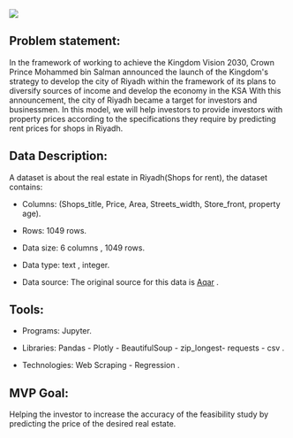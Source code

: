 
<img src="https://user-images.githubusercontent.com/93095814/144017664-ebee2c88-5351-4175-894b-798eee3eb471.png" />

## Problem statement:

In the framework of working to achieve the Kingdom Vision 2030, Crown Prince
Mohammed bin Salman announced the launch of the Kingdom&#39;s strategy to develop
the city of Riyadh within the framework of its plans to diversify sources of income
and develop the economy in the KSA With this announcement, the city of Riyadh
became a target for investors and businessmen. In this model, we will help investors
to provide investors with property prices according to the specifications they require by predicting rent prices for shops in Riyadh.



## Data Description: 

A dataset is about the real estate in Riyadh(Shops for rent), the dataset contains:
	
* Columns: (Shops_title, Price, Area, Streets_width, Store_front, property age).

* Rows: 1049 rows.

* Data size: 6 columns , 1049 rows.

* Data type: text , integer.

* Data source: The original source for this data is <a href="https://sa.aqar.fm/">Aqar</a> .




## Tools:

* Programs:  Jupyter.

* Libraries:  Pandas - Plotly - BeautifulSoup - zip_longest- requests - csv  .

* Technologies: Web Scraping - Regression .




## MVP Goal:
Helping the investor to increase the accuracy of the feasibility study by predicting the
price of the desired real estate.

